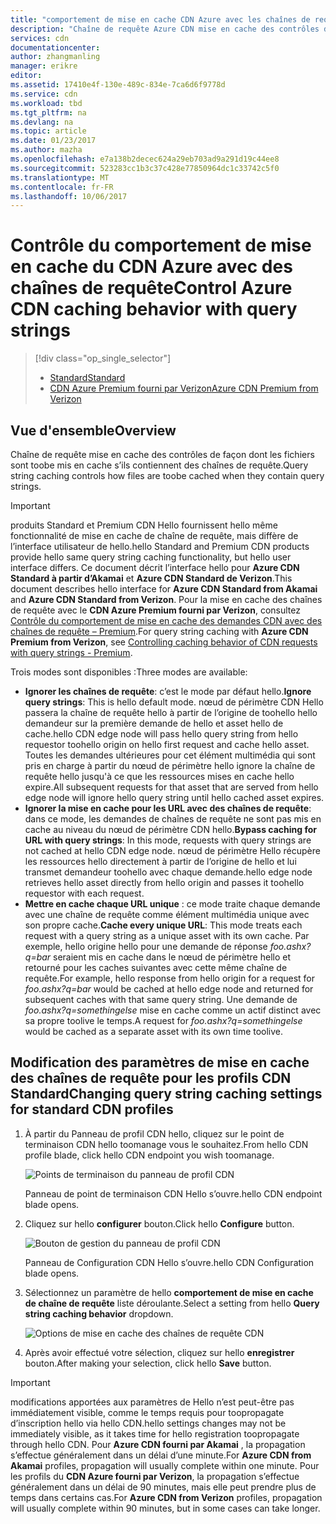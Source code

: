```yaml
---
title: "comportement de mise en cache CDN Azure avec les chaînes de requête d’aaaControl | Documents Microsoft"
description: "Chaîne de requête Azure CDN mise en cache des contrôles de façon dont les fichiers sont toobe mis en cache s’ils contiennent des chaînes de requête."
services: cdn
documentationcenter: 
author: zhangmanling
manager: erikre
editor: 
ms.assetid: 17410e4f-130e-489c-834e-7ca6d6f9778d
ms.service: cdn
ms.workload: tbd
ms.tgt_pltfrm: na
ms.devlang: na
ms.topic: article
ms.date: 01/23/2017
ms.author: mazha
ms.openlocfilehash: e7a138b2decec624a29eb703ad9a291d19c44ee8
ms.sourcegitcommit: 523283cc1b3c37c428e77850964dc1c33742c5f0
ms.translationtype: MT
ms.contentlocale: fr-FR
ms.lasthandoff: 10/06/2017
---
```

# <a name="control-azure-cdn-caching-behavior-with-query-strings"></a><span data-ttu-id="09672-103">Contrôle du comportement de mise en cache du CDN Azure avec des chaînes de requête</span><span class="sxs-lookup"><span data-stu-id="09672-103">Control Azure CDN caching behavior with query strings</span></span>
> [!div class="op_single_selector"]
> * [<span data-ttu-id="09672-104">Standard</span><span class="sxs-lookup"><span data-stu-id="09672-104">Standard</span></span>](cdn-query-string.md)
> * [<span data-ttu-id="09672-105">CDN Azure Premium fourni par Verizon</span><span class="sxs-lookup"><span data-stu-id="09672-105">Azure CDN Premium from Verizon</span></span>](cdn-query-string-premium.md)
> 
> 

## <a name="overview"></a><span data-ttu-id="09672-106">Vue d'ensemble</span><span class="sxs-lookup"><span data-stu-id="09672-106">Overview</span></span>
<span data-ttu-id="09672-107">Chaîne de requête mise en cache des contrôles de façon dont les fichiers sont toobe mis en cache s’ils contiennent des chaînes de requête.</span><span class="sxs-lookup"><span data-stu-id="09672-107">Query string caching controls how files are toobe cached when they contain query strings.</span></span>

> [!IMPORTANT]
> <span data-ttu-id="09672-108">produits Standard et Premium CDN Hello fournissent hello même fonctionnalité de mise en cache de chaîne de requête, mais diffère de l’interface utilisateur de hello.</span><span class="sxs-lookup"><span data-stu-id="09672-108">hello Standard and Premium CDN products provide hello same query string caching functionality, but hello user interface differs.</span></span>  <span data-ttu-id="09672-109">Ce document décrit l’interface hello pour **Azure CDN Standard à partir d’Akamai** et **Azure CDN Standard de Verizon**.</span><span class="sxs-lookup"><span data-stu-id="09672-109">This document describes hello interface for **Azure CDN Standard from Akamai** and **Azure CDN Standard from Verizon**.</span></span>  <span data-ttu-id="09672-110">Pour la mise en cache des chaînes de requête avec le **CDN Azure Premium fourni par Verizon**, consultez [Contrôle du comportement de mise en cache des demandes CDN avec des chaînes de requête – Premium](cdn-query-string-premium.md).</span><span class="sxs-lookup"><span data-stu-id="09672-110">For query string caching with **Azure CDN Premium from Verizon**, see [Controlling caching behavior of CDN requests with query strings - Premium](cdn-query-string-premium.md).</span></span>
> 
> 

<span data-ttu-id="09672-111">Trois modes sont disponibles :</span><span class="sxs-lookup"><span data-stu-id="09672-111">Three modes are available:</span></span>

* <span data-ttu-id="09672-112">**Ignorer les chaînes de requête**: c’est le mode par défaut hello.</span><span class="sxs-lookup"><span data-stu-id="09672-112">**Ignore query strings**:  This is hello default mode.</span></span>  <span data-ttu-id="09672-113">nœud de périmètre CDN Hello passera la chaîne de requête hello à partir de l’origine de toohello hello demandeur sur la première demande de hello et asset hello de cache.</span><span class="sxs-lookup"><span data-stu-id="09672-113">hello CDN edge node will pass hello query string from hello requestor toohello origin on hello first request and cache hello asset.</span></span>  <span data-ttu-id="09672-114">Toutes les demandes ultérieures pour cet élément multimédia qui sont pris en charge à partir du nœud de périmètre hello ignore la chaîne de requête hello jusqu'à ce que les ressources mises en cache hello expire.</span><span class="sxs-lookup"><span data-stu-id="09672-114">All subsequent requests for that asset that are served from hello edge node will ignore hello query string until hello cached asset expires.</span></span>
* <span data-ttu-id="09672-115">**Ignorer la mise en cache pour les URL avec des chaînes de requête**: dans ce mode, les demandes de chaînes de requête ne sont pas mis en cache au niveau du nœud de périmètre CDN hello.</span><span class="sxs-lookup"><span data-stu-id="09672-115">**Bypass caching for URL with query strings**:  In this mode, requests with query strings are not cached at hello CDN edge node.</span></span>  <span data-ttu-id="09672-116">nœud de périmètre Hello récupère les ressources hello directement à partir de l’origine de hello et lui transmet demandeur toohello avec chaque demande.</span><span class="sxs-lookup"><span data-stu-id="09672-116">hello edge node retrieves hello asset directly from hello origin and passes it toohello requestor with each request.</span></span>
* <span data-ttu-id="09672-117">**Mettre en cache chaque URL unique** : ce mode traite chaque demande avec une chaîne de requête comme élément multimédia unique avec son propre cache.</span><span class="sxs-lookup"><span data-stu-id="09672-117">**Cache every unique URL**:  This mode treats each request with a query string as a unique asset with its own cache.</span></span>  <span data-ttu-id="09672-118">Par exemple, hello origine hello pour une demande de réponse *foo.ashx?q=bar* seraient mis en cache dans le nœud de périmètre hello et retourné pour les caches suivantes avec cette même chaîne de requête.</span><span class="sxs-lookup"><span data-stu-id="09672-118">For example, hello response from hello origin for a request for *foo.ashx?q=bar* would be cached at hello edge node and returned for subsequent caches with that same query string.</span></span>  <span data-ttu-id="09672-119">Une demande de *foo.ashx?q=somethingelse* mise en cache comme un actif distinct avec sa propre toolive le temps.</span><span class="sxs-lookup"><span data-stu-id="09672-119">A request for *foo.ashx?q=somethingelse* would be cached as a separate asset with its own time toolive.</span></span>

## <a name="changing-query-string-caching-settings-for-standard-cdn-profiles"></a><span data-ttu-id="09672-120">Modification des paramètres de mise en cache des chaînes de requête pour les profils CDN Standard</span><span class="sxs-lookup"><span data-stu-id="09672-120">Changing query string caching settings for standard CDN profiles</span></span>
1. <span data-ttu-id="09672-121">À partir du Panneau de profil CDN hello, cliquez sur le point de terminaison CDN hello toomanage vous le souhaitez.</span><span class="sxs-lookup"><span data-stu-id="09672-121">From hello CDN profile blade, click hello CDN endpoint you wish toomanage.</span></span>
   
    ![Points de terminaison du panneau de profil CDN](./media/cdn-query-string/cdn-endpoints.png)
   
    <span data-ttu-id="09672-123">Panneau de point de terminaison CDN Hello s’ouvre.</span><span class="sxs-lookup"><span data-stu-id="09672-123">hello CDN endpoint blade opens.</span></span>
2. <span data-ttu-id="09672-124">Cliquez sur hello **configurer** bouton.</span><span class="sxs-lookup"><span data-stu-id="09672-124">Click hello **Configure** button.</span></span>
   
    ![Bouton de gestion du panneau de profil CDN](./media/cdn-query-string/cdn-config-btn.png)
   
    <span data-ttu-id="09672-126">Panneau de Configuration CDN Hello s’ouvre.</span><span class="sxs-lookup"><span data-stu-id="09672-126">hello CDN Configuration blade opens.</span></span>
3. <span data-ttu-id="09672-127">Sélectionnez un paramètre de hello **comportement de mise en cache de chaîne de requête** liste déroulante.</span><span class="sxs-lookup"><span data-stu-id="09672-127">Select a setting from hello **Query string caching behavior** dropdown.</span></span>
   
    ![Options de mise en cache des chaînes de requête CDN](./media/cdn-query-string/cdn-query-string.png)
4. <span data-ttu-id="09672-129">Après avoir effectué votre sélection, cliquez sur hello **enregistrer** bouton.</span><span class="sxs-lookup"><span data-stu-id="09672-129">After making your selection, click hello **Save** button.</span></span>

> [!IMPORTANT]
> <span data-ttu-id="09672-130">modifications apportées aux paramètres de Hello n’est peut-être pas immédiatement visible, comme le temps requis pour toopropagate d’inscription hello via hello CDN.</span><span class="sxs-lookup"><span data-stu-id="09672-130">hello settings changes may not be immediately visible, as it takes time for hello registration toopropagate through hello CDN.</span></span>  <span data-ttu-id="09672-131">Pour <b>Azure CDN fourni par Akamai</b> , la propagation s’effectue généralement dans un délai d’une minute.</span><span class="sxs-lookup"><span data-stu-id="09672-131">For <b>Azure CDN from Akamai</b> profiles, propagation will usually complete within one minute.</span></span>  <span data-ttu-id="09672-132">Pour les profils du <b>CDN Azure fourni par Verizon</b>, la propagation s’effectue généralement dans un délai de 90 minutes, mais elle peut prendre plus de temps dans certains cas.</span><span class="sxs-lookup"><span data-stu-id="09672-132">For <b>Azure CDN from Verizon</b> profiles, propagation will usually complete within 90 minutes, but in some cases can take longer.</span></span>
> 
> 

